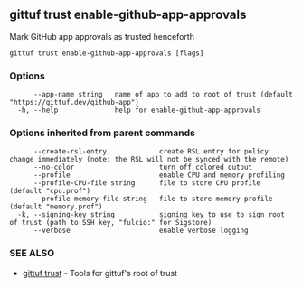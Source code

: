 ## gittuf trust enable-github-app-approvals

Mark GitHub app approvals as trusted henceforth

```
gittuf trust enable-github-app-approvals [flags]
```

### Options

```
      --app-name string   name of app to add to root of trust (default "https://gittuf.dev/github-app")
  -h, --help              help for enable-github-app-approvals
```

### Options inherited from parent commands

```
      --create-rsl-entry             create RSL entry for policy change immediately (note: the RSL will not be synced with the remote)
      --no-color                     turn off colored output
      --profile                      enable CPU and memory profiling
      --profile-CPU-file string      file to store CPU profile (default "cpu.prof")
      --profile-memory-file string   file to store memory profile (default "memory.prof")
  -k, --signing-key string           signing key to use to sign root of trust (path to SSH key, "fulcio:" for Sigstore)
      --verbose                      enable verbose logging
```

### SEE ALSO

* [gittuf trust](gittuf_trust.md)	 - Tools for gittuf's root of trust

